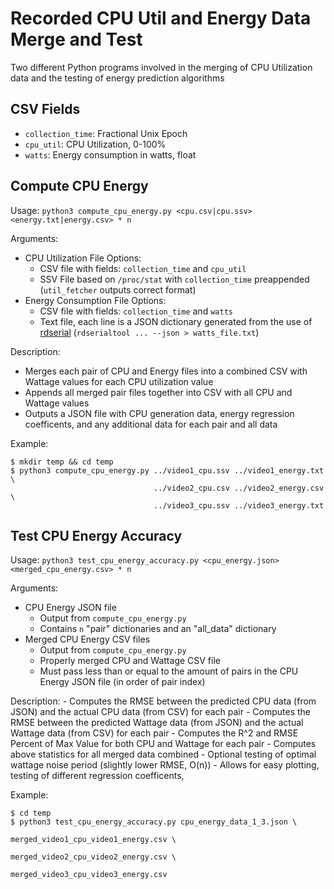 # Recorded CPU Util and Energy Data Merge and Test

Two different Python programs involved in the merging of CPU Utilization data and the testing of energy prediction algorithms

## CSV Fields
* `collection_time`: Fractional Unix Epoch
* `cpu_util`: CPU Utilization, 0-100%
* `watts`: Energy consumption in watts, float


## Compute CPU Energy

Usage: `python3 compute_cpu_energy.py <cpu.csv|cpu.ssv> <energy.txt|energy.csv> * n`

Arguments: 

* CPU Utilization File Options: 
    - CSV file with fields: `collection_time` and `cpu_util`
    - SSV File based on `/proc/stat` with `collection_time` preappended (`util_fetcher` outputs correct format)
* Energy Consumption File Options:
    - CSV file with fields: `collection_time` and `watts`
    - Text file, each line is a JSON dictionary generated from the use of [rdserial](https://github.com/rfinnie/rdserialtool/tree/main) (`rdserialtool ... --json > watts_file.txt`)

Description:

- Merges each pair of CPU and Energy files into a combined CSV with Wattage values for each CPU utilization value
- Appends all merged pair files together into CSV with all CPU and Wattage values
- Outputs a JSON file with CPU generation data, energy regression coefficents, and any additional data for each pair and all data

Example:
```
$ mkdir temp && cd temp
$ python3 compute_cpu_energy.py ../video1_cpu.ssv ../video1_energy.txt \
                                ../video2_cpu.csv ../video2_energy.csv \
                                ../video3_cpu.ssv ../video3_energy.txt
```

## Test CPU Energy Accuracy

Usage: `python3 test_cpu_energy_accuracy.py <cpu_energy.json> <merged_cpu_energy.csv> * n`

Arguments:
* CPU Energy JSON file
    - Output from `compute_cpu_energy.py`
    - Contains `n` "pair" dictionaries and an "all_data" dictionary
* Merged CPU Energy CSV files
    - Output from `compute_cpu_energy.py`
    - Properly merged CPU and Wattage CSV file
    - Must pass less than or equal to the amount of pairs in the CPU Energy JSON file (in order of pair index)

Description:
    - Computes the RMSE between the predicted CPU data (from JSON) and the actual CPU data (from CSV) for each pair
    - Computes the RMSE between the predicted Wattage data (from JSON) and the actual Wattage data (from CSV) for each pair
    - Computes the R^2 and RMSE Percent of Max Value for both CPU and Wattage for each pair
    - Computes above statistics for all merged data combined
    - Optional testing of optimal wattage noise period (slightly lower RMSE, O(n))
    - Allows for easy plotting, testing of different regression coefficents, 

Example:
```
$ cd temp
$ python3 test_cpu_energy_accuracy.py cpu_energy_data_1_3.json \
                                      merged_video1_cpu_video1_energy.csv \
                                      merged_video2_cpu_video2_energy.csv \
                                      merged_video3_cpu_video3_energy.csv
```
